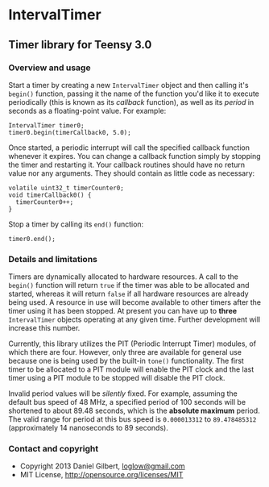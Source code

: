 # IntervalTimer

## Timer library for Teensy 3.0

### Overview and usage

Start a timer by creating a new `IntervalTimer` object and then calling it's `begin()` function, passing it the name of the function you'd like it to execute periodically (this is known as its _callback_ function), as well as its _period_ in seconds as a floating-point value. For example:

	IntervalTimer timer0;
    timer0.begin(timerCallback0, 5.0);

Once started, a periodic interrupt will call the specified callback function whenever it expires. You can change a callback function simply by stopping the timer and restarting it. Your callback routines should have no return value nor any arguments. They should contain as little code as necessary:

    volatile uint32_t timerCounter0;
    void timerCallback0() {
      timerCounter0++;
    }

Stop a timer by calling its `end()` function:

    timer0.end();

### Details and limitations

Timers are dynamically allocated to hardware resources. A call to the `begin()` function will return `true` if the timer was able to be allocated and started, whereas it will return `false` if all hardware resources are already being used. A resource in use will become available to other timers after the timer using it has been stopped. At present you can have up to __three__ `IntervalTimer` objects operating at any given time. Further development will increase this number.

Currently, this library utilizes the PIT (Periodic Interrupt Timer) modules, of which there are four. However, only three are available for general use because one is being used by the built-in `tone()` functionality. The first timer to be allocated to a PIT module will enable the PIT clock and the last timer using a PIT module to be stopped will disable the PIT clock.

Invalid period values will be _silently_ fixed. For example, assuming the default bus speed of 48 MHz, a specified period of 100 seconds will be shortened to about 89.48 seconds, which is the __absolute maximum__ period. The valid range for period at this bus speed is `0.000013312` to `89.478485312` (approximately 14 nanoseconds to 89 seconds).

### Contact and copyright

- Copyright 2013 Daniel Gilbert, loglow@gmail.com
- MIT License, http://opensource.org/licenses/MIT